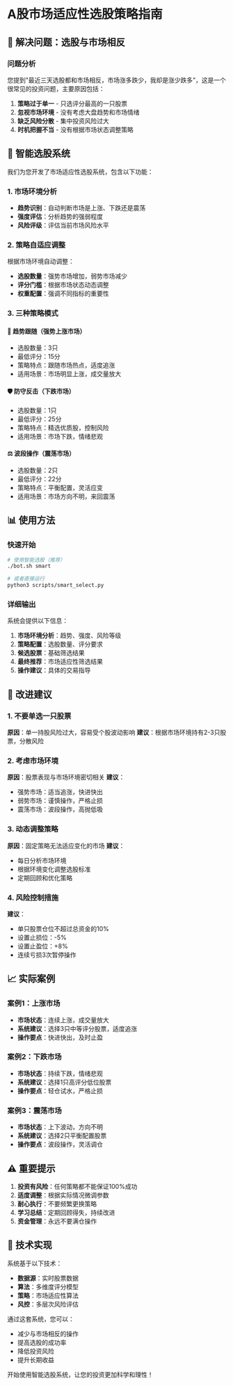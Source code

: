 # A股市场适应性选股策略指南

## 🎯 解决问题：选股与市场相反

### 问题分析
您提到"最近三天选股都和市场相反，市场涨多跌少，我却是涨少跌多"，这是一个很常见的投资问题，主要原因包括：

1. **策略过于单一** - 只选评分最高的一只股票
2. **忽视市场环境** - 没有考虑大盘趋势和市场情绪
3. **缺乏风险分散** - 集中投资风险过大
4. **时机把握不当** - 没有根据市场状态调整策略

## 🧠 智能选股系统

我们为您开发了市场适应性选股系统，包含以下功能：

### 1. 市场环境分析
- **趋势识别**：自动判断市场是上涨、下跌还是震荡
- **强度评估**：分析趋势的强弱程度
- **风险评级**：评估当前市场风险水平

### 2. 策略自适应调整
根据市场环境自动调整：
- **选股数量**：强势市场增加，弱势市场减少
- **评分门槛**：根据市场状态动态调整
- **权重配置**：强调不同指标的重要性

### 3. 三种策略模式

#### 🚀 趋势跟随（强势上涨市场）
- 选股数量：3只
- 最低评分：15分
- 策略特点：跟随市场热点，适度追涨
- 适用场景：市场明显上涨，成交量放大

#### 🛡️ 防守反击（下跌市场）
- 选股数量：1只
- 最低评分：25分
- 策略特点：精选优质股，控制风险
- 适用场景：市场下跌，情绪悲观

#### ⚖️ 波段操作（震荡市场）
- 选股数量：2只
- 最低评分：22分
- 策略特点：平衡配置，灵活应变
- 适用场景：市场方向不明，来回震荡

## 📊 使用方法

### 快速开始
```bash
# 使用智能选股（推荐）
./bot.sh smart

# 或者直接运行
python3 scripts/smart_select.py
```

### 详细输出
系统会提供以下信息：
1. **市场环境分析**：趋势、强度、风险等级
2. **策略配置**：选股数量、评分要求
3. **候选股票**：基础筛选结果
4. **最终推荐**：市场适应性筛选结果
5. **操作建议**：具体的交易指导

## 🎯 改进建议

### 1. 不要单选一只股票
**原因**：单一持股风险过大，容易受个股波动影响
**建议**：根据市场环境持有2-3只股票，分散风险

### 2. 考虑市场环境
**原因**：股票表现与市场环境密切相关
**建议**：
- 强势市场：适当追涨，快进快出
- 弱势市场：谨慎操作，严格止损
- 震荡市场：波段操作，高抛低吸

### 3. 动态调整策略
**原因**：固定策略无法适应变化的市场
**建议**：
- 每日分析市场环境
- 根据环境变化调整选股标准
- 定期回顾和优化策略

### 4. 风险控制措施
**建议**：
- 单只股票仓位不超过总资金的10%
- 设置止损位：-5%
- 设置止盈位：+8%
- 连续亏损3次暂停操作

## 📈 实际案例

### 案例1：上涨市场
- **市场状态**：连续上涨，成交量放大
- **系统建议**：选择3只中等评分股票，适度追涨
- **操作要点**：快进快出，及时止盈

### 案例2：下跌市场
- **市场状态**：持续下跌，情绪悲观
- **系统建议**：选择1只高评分低位股票
- **操作要点**：轻仓试水，严格止损

### 案例3：震荡市场
- **市场状态**：上下波动，方向不明
- **系统建议**：选择2只平衡配置股票
- **操作要点**：波段操作，灵活调仓

## ⚠️ 重要提示

1. **投资有风险**：任何策略都不能保证100%成功
2. **适度调整**：根据实际情况微调参数
3. **耐心执行**：不要频繁更换策略
4. **学习总结**：定期回顾得失，持续改进
5. **资金管理**：永远不要满仓操作

## 🔧 技术实现

系统基于以下技术：
- **数据源**：实时股票数据
- **算法**：多维度评分模型
- **策略**：市场适应性算法
- **风控**：多层次风险评估

通过这套系统，您可以：
- 减少与市场相反的操作
- 提高选股的成功率
- 降低投资风险
- 提升长期收益

开始使用智能选股系统，让您的投资更加科学和理性！
